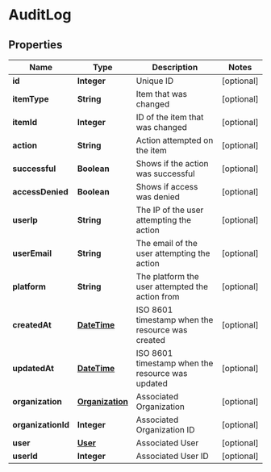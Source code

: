 
# AuditLog

## Properties
Name | Type | Description | Notes
------------ | ------------- | ------------- | -------------
**id** | **Integer** | Unique ID |  [optional]
**itemType** | **String** | Item that was changed |  [optional]
**itemId** | **Integer** | ID of the item that was changed |  [optional]
**action** | **String** | Action attempted on the item |  [optional]
**successful** | **Boolean** | Shows if the action was successful |  [optional]
**accessDenied** | **Boolean** | Shows if access was denied |  [optional]
**userIp** | **String** | The IP of the user attempting the action |  [optional]
**userEmail** | **String** | The email of the user attempting the action |  [optional]
**platform** | **String** | The platform the user attempted the action from |  [optional]
**createdAt** | [**DateTime**](DateTime.md) | ISO 8601 timestamp when the resource was created |  [optional]
**updatedAt** | [**DateTime**](DateTime.md) | ISO 8601 timestamp when the resource was updated |  [optional]
**organization** | [**Organization**](Organization.md) | Associated Organization |  [optional]
**organizationId** | **Integer** | Associated Organization ID |  [optional]
**user** | [**User**](User.md) | Associated User |  [optional]
**userId** | **Integer** | Associated User ID |  [optional]



